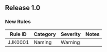 ﻿## Release 1.0

### New Rules

Rule ID | Category | Severity | Notes
--------|----------|----------|--------------------
JJK0001  |  Naming  |  Warning | 


